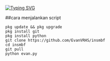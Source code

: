 [![Typing SVG](https://readme-typing-svg.herokuapp.com?color=%2336BCF7&lines=Hai+selamat+datang)](https://git.io/typing-svg)

##cara menjalankan script
```
pkg update && pkg upgrade                 
pkg install git                  
pkg install python              
git clone https://github.com/EvanVRHS/insmbf               
cd insmbf              
git pull             
python evan.py                
```

